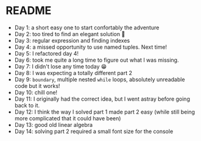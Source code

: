# README

* Day 1: a short easy one to start confortably the adventure
* Day 2: too tired to find an elegant solution 🥲
* Day 3: regular expression and finding indexes
* Day 4: a missed opportunity to use named tuples. Next time!
* Day 5: I refactored day 4!
* Day 6: took me quite a long time to figure out what I was missing.
* Day 7: I didn't lose any time today 😁
* Day 8: I was expecting a totally different part 2
* Day 9: `boundary`, multiple nested `while` loops, absolutely unreadable code but it works!
* Day 10: chill one!
* Day 11: I originally had the correct idea, but I went astray before going back to it.
* Day 12: I think the way I solved part 1 made part 2 easy (while still being more complicated that it could have been)
* Day 13: good old linear algebra
* Day 14: solving part 2 required a small font size for the console
